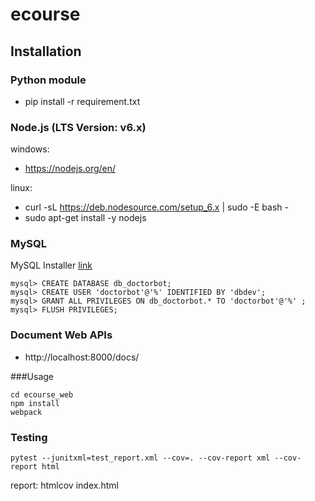 # ecourse

## Installation
### Python module
* pip install -r requirement.txt

### Node.js (LTS Version: v6.x)
windows:
* https://nodejs.org/en/

linux: 
* curl -sL https://deb.nodesource.com/setup_6.x | sudo -E bash -
* sudo apt-get install -y nodejs

### MySQL
MySQL Installer [link](http://dev.mysql.com/downloads/installer/)
```
mysql> CREATE DATABASE db_doctorbot;
mysql> CREATE USER 'doctorbot'@'%' IDENTIFIED BY 'dbdev';
mysql> GRANT ALL PRIVILEGES ON db_doctorbot.* TO 'doctorbot'@'%' ;
mysql> FLUSH PRIVILEGES;
```

### Document Web APIs
* http://localhost:8000/docs/

###Usage
```
cd ecourse_web
npm install
webpack
```

### Testing
```
pytest --junitxml=test_report.xml --cov=. --cov-report xml --cov-report html
```
report: htmlcov index.html

